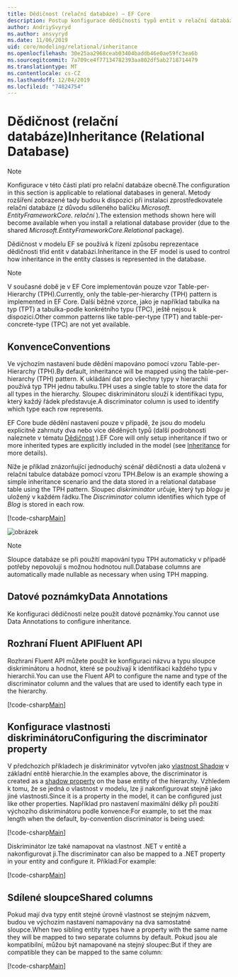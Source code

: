 ```yaml
---
title: Dědičnost (relační databáze) – EF Core
description: Postup konfigurace dědičnosti typů entit v relační databázi pomocí Entity Framework Core
author: AndriySvyryd
ms.author: ansvyryd
ms.date: 11/06/2019
uid: core/modeling/relational/inheritance
ms.openlocfilehash: 30e25aa2968ceab03404baddb46e0ae59fc3ea6b
ms.sourcegitcommit: 7a709ce4f77134782393aa802df5ab2718714479
ms.translationtype: MT
ms.contentlocale: cs-CZ
ms.lasthandoff: 12/04/2019
ms.locfileid: "74824754"
---
```

# <a name="inheritance-relational-database"></a><span data-ttu-id="698b4-103">Dědičnost (relační databáze)</span><span class="sxs-lookup"><span data-stu-id="698b4-103">Inheritance (Relational Database)</span></span>

> [!NOTE]  
> <span data-ttu-id="698b4-104">Konfigurace v této části platí pro relační databáze obecně.</span><span class="sxs-lookup"><span data-stu-id="698b4-104">The configuration in this section is applicable to relational databases in general.</span></span> <span data-ttu-id="698b4-105">Metody rozšíření zobrazené tady budou k dispozici při instalaci zprostředkovatele relační databáze (z důvodu sdíleného balíčku *Microsoft. EntityFrameworkCore. relační* ).</span><span class="sxs-lookup"><span data-stu-id="698b4-105">The extension methods shown here will become available when you install a relational database provider (due to the shared *Microsoft.EntityFrameworkCore.Relational* package).</span></span>

<span data-ttu-id="698b4-106">Dědičnost v modelu EF se používá k řízení způsobu reprezentace dědičnosti tříd entit v databázi.</span><span class="sxs-lookup"><span data-stu-id="698b4-106">Inheritance in the EF model is used to control how inheritance in the entity classes is represented in the database.</span></span>

> [!NOTE]  
> <span data-ttu-id="698b4-107">V současné době je v EF Core implementován pouze vzor Table-per-Hierarchy (TPH).</span><span class="sxs-lookup"><span data-stu-id="698b4-107">Currently, only the table-per-hierarchy (TPH) pattern is implemented in EF Core.</span></span> <span data-ttu-id="698b4-108">Další běžné vzorce, jako je například tabulka na typ (TPT) a tabulka-podle konkrétního typu (TPC), ještě nejsou k dispozici.</span><span class="sxs-lookup"><span data-stu-id="698b4-108">Other common patterns like table-per-type (TPT) and table-per-concrete-type (TPC) are not yet available.</span></span>

## <a name="conventions"></a><span data-ttu-id="698b4-109">Konvence</span><span class="sxs-lookup"><span data-stu-id="698b4-109">Conventions</span></span>

<span data-ttu-id="698b4-110">Ve výchozím nastavení bude dědění mapováno pomocí vzoru Table-per-Hierarchy (TPH).</span><span class="sxs-lookup"><span data-stu-id="698b4-110">By default, inheritance will be mapped using the table-per-hierarchy (TPH) pattern.</span></span> <span data-ttu-id="698b4-111">K ukládání dat pro všechny typy v hierarchii používá typ TPH jednu tabulku.</span><span class="sxs-lookup"><span data-stu-id="698b4-111">TPH uses a single table to store the data for all types in the hierarchy.</span></span> <span data-ttu-id="698b4-112">Sloupec diskriminátoru slouží k identifikaci typu, který každý řádek představuje.</span><span class="sxs-lookup"><span data-stu-id="698b4-112">A discriminator column is used to identify which type each row represents.</span></span>

<span data-ttu-id="698b4-113">EF Core bude dědění nastavení pouze v případě, že jsou do modelu explicitně zahrnuty dva nebo více děděných typů (další podrobnosti naleznete v tématu [Dědičnost](../inheritance.md) ).</span><span class="sxs-lookup"><span data-stu-id="698b4-113">EF Core will only setup inheritance if two or more inherited types are explicitly included in the model (see [Inheritance](../inheritance.md) for more details).</span></span>

<span data-ttu-id="698b4-114">Níže je příklad znázorňující jednoduchý scénář dědičnosti a data uložená v relační tabulce databáze pomocí vzoru TPH.</span><span class="sxs-lookup"><span data-stu-id="698b4-114">Below is an example showing a simple inheritance scenario and the data stored in a relational database table using the TPH pattern.</span></span> <span data-ttu-id="698b4-115">Sloupec *diskriminátor* určuje, který typ *blogu* je uložený v každém řádku.</span><span class="sxs-lookup"><span data-stu-id="698b4-115">The *Discriminator* column identifies which type of *Blog* is stored in each row.</span></span>

[!code-csharp[Main](../../../../samples/core/Modeling/Conventions/InheritanceDbSets.cs#Model)]

![obrázek](_static/inheritance-tph-data.png)

>[!NOTE]
> <span data-ttu-id="698b4-117">Sloupce databáze se při použití mapování typu TPH automaticky v případě potřeby nepovolují s možnou hodnotou null.</span><span class="sxs-lookup"><span data-stu-id="698b4-117">Database columns are automatically made nullable as necessary when using TPH mapping.</span></span>

## <a name="data-annotations"></a><span data-ttu-id="698b4-118">Datové poznámky</span><span class="sxs-lookup"><span data-stu-id="698b4-118">Data Annotations</span></span>

<span data-ttu-id="698b4-119">Ke konfiguraci dědičnosti nelze použít datové poznámky.</span><span class="sxs-lookup"><span data-stu-id="698b4-119">You cannot use Data Annotations to configure inheritance.</span></span>

## <a name="fluent-api"></a><span data-ttu-id="698b4-120">Rozhraní Fluent API</span><span class="sxs-lookup"><span data-stu-id="698b4-120">Fluent API</span></span>

<span data-ttu-id="698b4-121">Rozhraní Fluent API můžete použít ke konfiguraci názvu a typu sloupce diskriminátoru a hodnot, které se používají k identifikaci každého typu v hierarchii.</span><span class="sxs-lookup"><span data-stu-id="698b4-121">You can use the Fluent API to configure the name and type of the discriminator column and the values that are used to identify each type in the hierarchy.</span></span>

[!code-csharp[Main](../../../../samples/core/Modeling/FluentAPI/InheritanceTPHDiscriminator.cs#Inheritance)]

## <a name="configuring-the-discriminator-property"></a><span data-ttu-id="698b4-122">Konfigurace vlastnosti diskriminátoru</span><span class="sxs-lookup"><span data-stu-id="698b4-122">Configuring the discriminator property</span></span>

<span data-ttu-id="698b4-123">V předchozích příkladech je diskriminátor vytvořen jako [vlastnost Shadow](xref:core/modeling/shadow-properties) v základní entitě hierarchie.</span><span class="sxs-lookup"><span data-stu-id="698b4-123">In the examples above, the discriminator is created as a [shadow property](xref:core/modeling/shadow-properties) on the base entity of the hierarchy.</span></span> <span data-ttu-id="698b4-124">Vzhledem k tomu, že se jedná o vlastnost v modelu, lze ji nakonfigurovat stejně jako jiné vlastnosti.</span><span class="sxs-lookup"><span data-stu-id="698b4-124">Since it is a property in the model, it can be configured just like other properties.</span></span> <span data-ttu-id="698b4-125">Například pro nastavení maximální délky při použití výchozího diskriminátoru podle konvence:</span><span class="sxs-lookup"><span data-stu-id="698b4-125">For example, to set the max length when the default, by-convention discriminator is being used:</span></span>

[!code-csharp[Main](../../../../samples/core/Modeling/FluentAPI/DefaultDiscriminator.cs#DiscriminatorConfiguration)]

<span data-ttu-id="698b4-126">Diskriminátor lze také namapovat na vlastnost .NET v entitě a nakonfigurovat ji.</span><span class="sxs-lookup"><span data-stu-id="698b4-126">The discriminator can also be mapped to a .NET property in your entity and configure it.</span></span> <span data-ttu-id="698b4-127">Příklad:</span><span class="sxs-lookup"><span data-stu-id="698b4-127">For example:</span></span>

[!code-csharp[Main](../../../../samples/core/Modeling/FluentAPI/NonShadowDiscriminator.cs#NonShadowDiscriminator)]

## <a name="shared-columns"></a><span data-ttu-id="698b4-128">Sdílené sloupce</span><span class="sxs-lookup"><span data-stu-id="698b4-128">Shared columns</span></span>

<span data-ttu-id="698b4-129">Pokud mají dva typy entit stejné úrovně vlastnost se stejným názvem, budou ve výchozím nastavení namapovány na dva samostatné sloupce.</span><span class="sxs-lookup"><span data-stu-id="698b4-129">When two sibling entity types have a property with the same name they will be mapped to two separate columns by default.</span></span> <span data-ttu-id="698b4-130">Pokud jsou ale kompatibilní, můžou být namapované na stejný sloupec:</span><span class="sxs-lookup"><span data-stu-id="698b4-130">But if they are compatible they can be mapped to the same column:</span></span>

[!code-csharp[Main](../../../../samples/core/Modeling/FluentAPI/SharedTPHColumns.cs#SharedTPHColumns)]